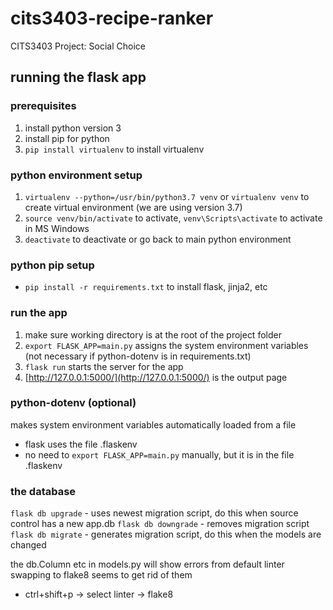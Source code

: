 # cits3403-recipe-ranker
CITS3403 Project: Social Choice

## running the flask app

### prerequisites
1. install python version 3
2. install pip for python
3. `pip install virtualenv` to install virtualenv

### python environment setup
1. `virtualenv --python=/usr/bin/python3.7 venv` or `virtualenv venv` to create virtual environment (we are using version 3.7)
2. `source venv/bin/activate` to activate, `venv\Scripts\activate` to activate in MS Windows
3. `deactivate` to deactivate or go back to main python environment

### python pip setup
- `pip install -r requirements.txt` to install flask, jinja2, etc

### run the app
1. make sure working directory is at the root of the project folder
2. `export FLASK_APP=main.py` assigns the system environment variables (not necessary if python-dotenv is in requirements.txt)
3. `flask run` starts the server for the app
4. [http://127.0.0.1:5000/](http://127.0.0.1:5000/) is the output page

### python-dotenv (optional)
makes system environment variables automatically loaded from a file
- flask uses the file .flaskenv
- no need to `export FLASK_APP=main.py` manually, but it is in the file .flaskenv

### the database
`flask db upgrade` - uses newest migration script, do this when source control has a new app.db
`flask db downgrade` - removes migration script
`flask db migrate` - generates migration script, do this when the models are changed

the db.Column etc in models.py will show errors from default linter swapping to flake8 seems to get rid of them
- ctrl+shift+p -> select linter -> flake8 

